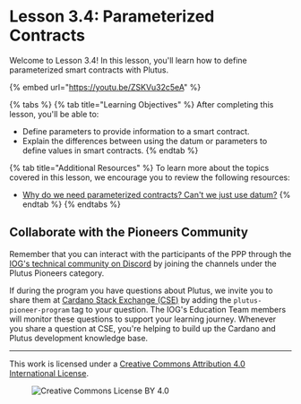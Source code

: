 # Lesson 3.4: Parameterized Contracts

Welcome to Lesson 3.4! In this lesson, you'll learn how to define parameterized smart contracts with Plutus.

{% embed url="https://youtu.be/ZSKVu32c5eA" %}

{% tabs %}
{% tab title="Learning Objectives" %}
After completing this lesson, you'll be able to:

* Define parameters to provide information to a smart contract.
* Explain the differences between using the datum or parameters to define values in smart contracts.
{% endtab %}

{% tab title="Additional Resources" %}
To learn more about the topics covered in this lesson, we encourage you to review the following resources:

* [Why do we need parameterized contracts? Can't we just use datum?](https://cardano.stackexchange.com/questions/510/why-do-we-need-parameterized-contracts-cant-we-just-use-datum)
{% endtab %}
{% endtabs %}

## Collaborate with the Pioneers Community

Remember that you can interact with the participants of the PPP through the [IOG's technical community on Discord](https://discord.gg/inputoutput) by joining the channels under the Plutus Pioneers category.

If during the program you have questions about Plutus, we invite you to share them at [Cardano Stack Exchange (CSE)](https://cardano.stackexchange.com/) by adding the `plutus-pioneer-program` tag to your question. The IOG's Education Team members will monitor these questions to support your learning journey. Whenever you share a question at CSE, you're helping to build up the Cardano and Plutus development knowledge base.

---

This work is licensed under a [Creative Commons Attribution 4.0 International License](http://creativecommons.org/licenses/by/4.0/).

<figure><img src="https://i.creativecommons.org/l/by/4.0/88x31.png" alt="Creative Commons License BY 4.0"></figure>